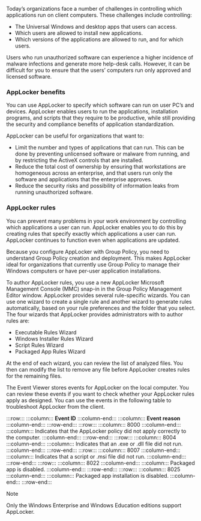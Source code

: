 Today’s organizations face a number of challenges in controlling which applications run on client computers. These challenges include controlling:<br>

 -  The Universal Windows and desktop apps that users can access.
 -  Which users are allowed to install new applications.
 -  Which versions of the applications are allowed to run, and for which users.

Users who run unauthorized software can experience a higher incidence of malware infections and generate more help-desk calls. However, it can be difficult for you to ensure that the users’ computers run only approved and licensed software.

### AppLocker benefits

You can use AppLocker to specify which software can run on user PC’s and devices. AppLocker enables users to run the applications, installation programs, and scripts that they require to be productive, while still providing the security and compliance benefits of application standardization.

AppLocker can be useful for organizations that want to:

 -  Limit the number and types of applications that can run. This can be done by preventing unlicensed software or malware from running, and by restricting the ActiveX controls that are installed.
 -  Reduce the total cost of ownership by ensuring that workstations are homogeneous across an enterprise, and that users run only the software and applications that the enterprise approves.
 -  Reduce the security risks and possibility of information leaks from running unauthorized software.

### AppLocker rules

You can prevent many problems in your work environment by controlling which applications a user can run. AppLocker enables you to do this by creating rules that specify exactly which applications a user can run. AppLocker continues to function even when applications are updated.

Because you configure AppLocker with Group Policy, you need to understand Group Policy creation and deployment. This makes AppLocker ideal for organizations that currently use Group Policy to manage their Windows computers or have per-user application installations.

To author AppLocker rules, you use a new AppLocker Microsoft Management Console (MMC) snap-in in the Group Policy Management Editor window. AppLocker provides several rule-specific wizards. You can use one wizard to create a single rule and another wizard to generate rules automatically, based on your rule preferences and the folder that you select. The four wizards that AppLocker provides administrators with to author rules are:

 -  Executable Rules Wizard
 -  Windows Installer Rules Wizard
 -  Script Rules Wizard
 -  Packaged App Rules Wizard

At the end of each wizard, you can review the list of analyzed files. You then can modify the list to remove any file before AppLocker creates rules for the remaining files.

The Event Viewer stores events for AppLocker on the local computer. You can review these events if you want to check whether your AppLocker rules apply as designed. You can use the events in the following table to troubleshoot AppLocker from the client.

:::row:::
  :::column:::
    **Event ID**
  :::column-end:::
  :::column:::
    **Event reason**
  :::column-end:::
:::row-end:::
:::row:::
  :::column:::
    8000
  :::column-end:::
  :::column:::
    Indicates that the AppLocker policy did not apply correctly to the computer.
  :::column-end:::
:::row-end:::
:::row:::
  :::column:::
    8004
  :::column-end:::
  :::column:::
    Indicates that an .exe or .dll file did not run.
  :::column-end:::
:::row-end:::
:::row:::
  :::column:::
    8007
  :::column-end:::
  :::column:::
    Indicates that a script or .msi file did not run.
  :::column-end:::
:::row-end:::
:::row:::
  :::column:::
    8022
  :::column-end:::
  :::column:::
    Packaged app is disabled.
  :::column-end:::
:::row-end:::
:::row:::
  :::column:::
    8025
  :::column-end:::
  :::column:::
    Packaged app installation is disabled.
  :::column-end:::
:::row-end:::


> [!NOTE]
> Only the Windows Enterprise and Windows Education editions support AppLocker.
